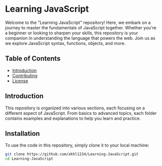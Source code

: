 # Learning JavaScript

Welcome to the "Learning JavaScript" repository! Here, we embark on a journey to master the fundamentals of JavaScript together. Whether you're a beginner or looking to sharpen your skills, this repository is your companion in understanding the language that powers the web. Join us as we explore JavaScript syntax, functions, objects, and more.

## Table of Contents

- [Introduction](#introduction)
- [Contributing](#contributing)
- [License](#license)

## Introduction

This repository is organized into various sections, each focusing on a different aspect of JavaScript. From basics to advanced topics, each folder contains examples and explanations to help you learn and practice.

## Installation

To use the code in this repository, simply clone it to your local machine:

```bash
git clone https://github.com/akhl1234/Learning-JavaScript.git
cd Learning-JavaScript
